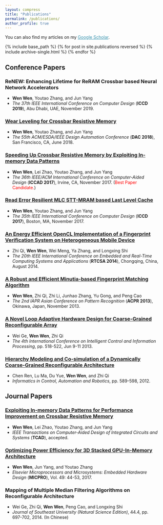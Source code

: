 ```yaml
---
layout: compress
title: "Publications"
permalink: /publications/
author_profile: true
---
```


You can also find my articles on my <a href="https://scholar.google.com/citations?user=3vTabW8AAAAJ&hl=en" style="color:#3793ae">Google Scholar</a>.

{% include base_path %}
{% for post in site.publications reversed %}
  {% include archive-single.html %}
{% endfor %}


Conference Papers
------

### ReNEW: Enhancing Lifetime for ReRAM Crossbar based Neural Network Accelerators
* __Wen Wen__, Youtao Zhang, and Jun Yang
* *The 37th IEEE International Conference on Computer Design* (__ICCD 2019__), Abu Dhabi, UAE, November 2019.

### [Wear Leveling for Crossbar Resistive Memory](https://dl.acm.org/citation.cfm?id=3196138)
* __Wen Wen__, Youtao Zhang, and Jun Yang
* *The 55th ACM/ESDA/IEEE Design Automation Conference* (__DAC 2018__), San Francisco, CA, June 2018.

### [Speeding Up Crossbar Resistive Memory by Exploiting In-memory Data Patterns](https://ieeexplore.ieee.org/abstract/document/8203787)
* __Wen Wen__, Lei Zhao, Youtao Zhang, and Jun Yang
* *The 36th IEEE/ACM International Conference on Computer-Aided Design* (__ICCAD 2017__), Irvine, CA, November 2017. (<span style="color:red">Best Paper Candidate.</span>)

### [Read Error Resilient MLC STT-MRAM based Last Level Cache](https://ieeexplore.ieee.org/document/8119253)
* __Wen Wen__, Youtao Zhang, and Jun Yang
* *The 35th IEEE International Conference on Computer Design* (__ICCD 2017__), Boston, MA, November 2017.

### [An Energy Efficient OpenCL Implementation of a Fingerprint Verification System on Heterogeneous Mobile Device](https://ieeexplore.ieee.org/document/6910507)
* Zhi Qi, __Wen Wen__, Wei Meng, Ya Zhang, and Longxing Shi
* *The 20th IEEE International Conference on Embedded and Real-Time Computing Systems and Applications* (__RTCSA 2014__), Chongqing, China, August 2014.

### [A Robust and Efficient Minutia-based Fingerprint Matching Algorithm](https://ieeexplore.ieee.org/document/6778310)
* __Wen Wen__, Zhi Qi, Zhi Li, Junhao Zhang, Yu Gong, and Peng Cao
* *The 2nd IAPR Asian Conference on Pattern Recognition* (__ACPR 2013__), Okinawa, Japan, November 2013.

### [A Novel Loop Adaptive Hardware Design for Coarse-Grained Reconfigurable Array](https://ieeexplore.ieee.org/document/6568130)
* Wei Ge, __Wen Wen__, Zhi Qi
* *The 4th International Conference on Intelligent Control and Information Processing*, pp. 518-522, Jun 9-11 2013.

### [Hierarchy Modeling and Co-simulation of a Dynamically Coarse-Grained Reconfigurable Architecture](https://link.springer.com/chapter/10.1007/978-3-642-25992-0_80)
* Chen Ren, Lu Ma, Du Yue, __Wen Wen__, and Zhi Qi
* *Informatics in Control, Automation and Robotics*, pp. 589-598, 2012.

Journal Papers
------
### [Exploiting In-memory Data Patterns for Performance Improvement on Crossbar Resistive Memory](https://ieeexplore.ieee.org/document/8832251)
* __Wen Wen__, Lei Zhao, Youtao Zhang, and Jun Yang
* *IEEE Transactions on Computer-Aided Design of Integrated Circuits and Systems* (__TCAD__), accepted.

### [Optimizing Power Efficiency for 3D Stacked GPU-In-Memory Architecture](https://www.sciencedirect.com/science/article/abs/pii/S0141933117300509)
* __Wen Wen__, Jun Yang, and Youtao Zhang
* *Elsevier Microprocessors and Microsystems: Embedded Hardware Design* (__MICPRO__), Vol. 49: 44-53, 2017.

### Mapping of Multiple Median Filtering Algorithms on Reconfigurable Architecture
* Wei Ge, Zhi Qi, __Wen Wen__, Peng Cao, and Longxing Shi
* *Journal of Southeast University (Natural Science Edition)*, 44.4, pp. 697-702, 2014. (In Chinese)
